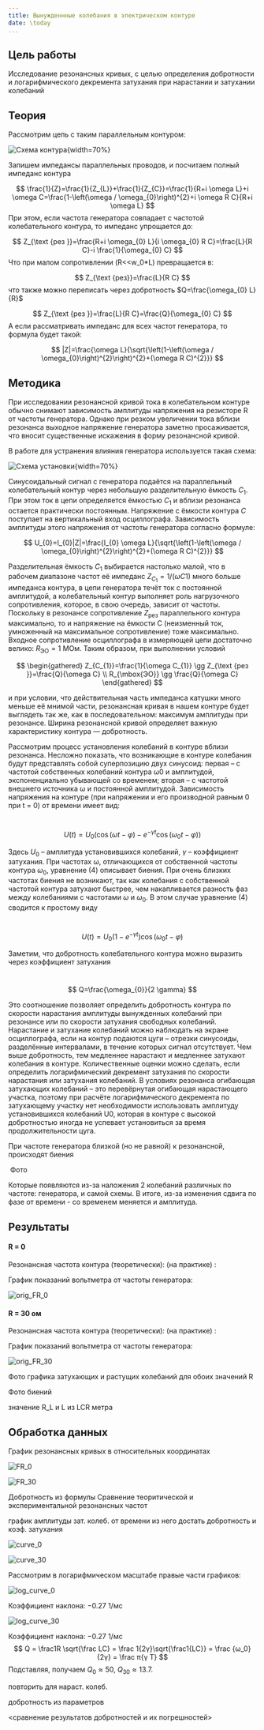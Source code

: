 ```yaml
---
title: Вынужденнные колебания в электрическом контуре
date: \today
...
```


## Цель работы
Исследование резонансных кривых, с целью определения добротности и логарифмического декремента затухания при нарастании и затухании колебаний

## Теория

Рассмотрим цепь с таким параллельным контуром:

![Схема контура](src.assets/image-20220423191253553.png){width=70%}

Запишем импедансы параллельных проводов, и посчитаем полный импеданс контура

$$
\frac{1}{Z}=\frac{1}{Z_{L}}+\frac{1}{Z_{C}}=\frac{1}{R+i \omega L}+i \omega C=\frac{1-\left(\omega / \omega_{0}\right)^{2}+i \omega R C}{R+i \omega L}
$$
При этом, если частота генератора совпадает с частотой колебательного контура, то импеданс упрощается до:

$$
Z_{\text {рез }}=\frac{R+i \omega_{0} L}{i \omega_{0} R C}=\frac{L}{R C}-i \frac{1}{\omega_{0} C}
$$
Что при малом сопротивлении (R<<w_0\*L) превращается в:

$$
Z_{\text {pез}}=\frac{L}{R C}
$$
что также можно переписать через добротность $Q=\frac{\omega_{0} L}{R}$ 

$$
Z_{\text {рез }}=\frac{L}{R C}=\frac{Q}{\omega_{0} C}
$$
А если рассматривать импеданс для всех частот генератора, то формула будет такой:

$$
|Z|=\frac{\omega L}{\sqrt{\left(1-\left(\omega / \omega_{0}\right)^{2}\right)^{2}+(\omega R C)^{2}}}
$$

## Методика
При исследовании резонансной кривой тока в колебательном контуре обычно снимают зависимость амплитуды напряжения на резисторе R от частоты генератора. Однако при резком увеличении тока вблизи резонанса выходное напряжение генератора заметно просаживается, что вносит существенные искажения в форму резонансной кривой.

В работе для устранения влияния генератора используется такая схема:

![Схема установки](src.assets/image-20220423193051682.png){width=70%}

Синусоидальный сигнал с генератора подаётся на параллельный колебательный контур через небольшую разделительную ёмкость $C_1$. При этом ток в цепи определяется ёмкостью $C_1$ и вблизи резонанса остается практически постоянным. Напряжение с ёмкости контура $C$ поступает на вертикальный вход осциллографа. Зависимость амплитуды этого напряжения от частоты генератора согласно формуле:

$$
U_{0}=I_{0}|Z|=\frac{I_{0} \omega L}{\sqrt{\left(1-\left(\omega / \omega_{0}\right)^{2}\right)^{2}+(\omega R C)^{2}}}
$$

Разделительная ёмкость $C_1$ выбирается настолько малой, что в рабочем диапазоне частот её импеданс $Z_{C_1} = 1/(ωC1)$ много больше импеданса контура, в цепи генератора течёт ток с постоянной амплитудой, а колебательный контур выполняет роль нагрузочного сопротивления, которое, в свою очередь, зависит от частоты. Поскольку в резонансе сопротивление $Z_{\mbox{рез}}$ параллельного контура максимально, то и напряжение на ёмкости C (неизменный ток, умноженный на максимальное сопротивление) тоже максимально. Входное сопротивление осциллографа в измеряющей цепи достаточно велико: $R_{\mbox{ЭО}} = 1\ \mbox{МОм}$. Таким образом, при выполнении условий

$$
\begin{gathered}
Z_{C_{1}}=\frac{1}{\omega C_{1}} \gg Z_{\text {рез }}=\frac{Q}{\omega C} \\
R_{\mbox{ЭО}} \gg \frac{Q}{\omega C}
\end{gathered}
$$

и при условии, что действительная часть импеданса катушки много меньше её мнимой части, резонансная кривая в нашем контуре будет выглядеть так же, как в последовательном: максимум амплитуды при резонансе. Ширина резонансной кривой определяет важную характеристику контура — добротность.



Рассмотрим процесс установления колебаний в контуре вблизи резонанса. Несложно
показать, что возникающие в контуре колебания будут представлять собой суперпозицию
двух синусоид: первая – с частотой собственных колебаний контура ω0 и амплитудой,
экспоненциально убывающей со временем; вторая – с частотой внешнего источника ω и
постоянной амплитудой. Зависимость напряжения на контуре (при напряжении и его производной равным 0 при t = 0) от времени имеет вид:

​$$
U(t)=U_{0}\left(\cos (\omega t-\varphi)-e^{-\gamma t} \cos \left(\omega_{0} t-\varphi\right)\right)
$$

Здесь $U_0$ – амплитуда установившихся колебаний, $γ$ – коэффициент затухания.
При частотах ω, отличающихся от собственной частоты контура $ω_0$, уравнение (4)
описывает биения. При очень близких частотах биения не возникают, так как колебания с
собственной частотой контура затухают быстрее, чем накапливается разность фаз между
колебаниями с частотами $ω$ и $ω_0$. В этом случае уравнение (4) сводится к простому виду

​$$
U(t)=U_{0}\left(1-e^{-\gamma t}\right) \cos \left(\omega_{0} t-\varphi\right)
$$


Заметим, что добротность колебательного контура можно выразить через коэффициент
затухания

​$$
Q=\frac{\omega_{0}}{2 \gamma}
$$

Это соотношение позволяет определить добротность контура по скорости нарастания амплитуды вынужденных колебаний при резонансе или по скорости затухания свободных колебаний. Нарастание и затухание колебаний можно наблюдать на экране осциллографа, если на контур подаются цуги – отрезки синусоиды, разделённые
интервалами, в течение которых сигнал отсутствует. Чем выше добротность, тем медленнее нарастают и медленнее затухают колебания в контуре. Количественные оценки можно сделать, если определить логарифмический декремент затухания по скорости нарастания или затухания колебаний. В условиях резонанса огибающая затухающих колебаний – это перевёрнутая огибающая нарастающего участка, поэтому при расчёте логарифмического декремента по затухающему участку нет необходимости использовать амплитуду установившихся колебаний U0, которая в контуре с высокой добротностью иногда не успевает установиться за время продолжительности цуга.



При частоте генератора близкой (но не равной) к резонансной, происходят биения

​				Фото

Которые появляются из-за наложения 2 колебаний различных по частоте:  генератора, и самой схемы. В итоге, из-за  изменения сдвига по фазе от времени - со временем меняется и амплитуда.

## Результаты

#### R = 0
Резонансная частота контура (теоретически):
			    (на практике) :

График показаний вольтметра от частоты генератора:

![orig_FR_0](src.assets/orig_FR_0.png)

#### R = 30 ом

Резонансная частота контура (теоретически):
			    (на практике) :

График показаний вольтметра от частоты генератора:

![orig_FR_30](src.assets/orig_FR_30.png)

Фото графика затухающих и растущих колебаний
для обоих значений R

Фото биений

значение R_L и L из LCR метра

## Обработка данных

График резонансных кривых в относительных координатах

![FR_0](src.assets/FR_0.png)

![FR_30](src.assets/FR_30.png)

Добротность из формулы
Сравнение теоритической и экспериментальной резонансных частот

график амплитуды зат. колеб. от времени
из него достать добротность и коэф. затухания

![curve_0](src.assets/curve_0-16507325563091.png)

![curve_30](src.assets/curve_30.png)

Рассмотрим в логарифмическом масштабе правые части графиков:

![log_curve_0](src.assets/log_curve_0.png)

Коэффициент наклона: $- 0.27$ 1/мс

![log_curve_30](src.assets/log_curve_30.png)

Коэффициент наклона: $- 0.27$ 1/мс
$$
Q = \frac1R \sqrt{\frac LC} = \frac 1{2γ}\sqrt{\frac1{LC}} = \frac {ω_0}{2γ} = \frac π{γ T}
$$
Подставляя, получаем $Q_0 ≈ 50$, $Q_{30}≈13.7$.

повторить для нараст. колеб.

добротность из параметров

<сравнение результатов добротностей и их погрешностей>

​	